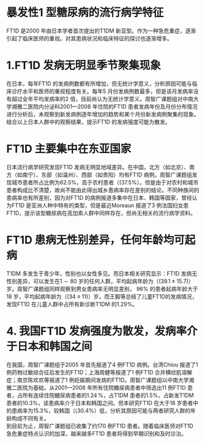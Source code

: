 # 暴发性1 型糖尿病的流行病学特征  
FT1D 是2000 年由日本学者首次提出的T1DM 新亚型。作为一种急危重症，逐渐引起了临床医师的重视。对其患病状况和临床特征的探讨也逐渐增多。  
# 1.FT1D 发病无明显季节聚集现象  
在日本，每年FT1D 的发病例数都有所增加，但无统计学意义，分析原因可能与临床诊疗水平和医师的重视程度有关。每年5 月份发病例数最多，但是该月发病率没有超过全年平均发病率的2 倍，目前尚认为无统计学意义。周智广课题组对中南大学湘雅二医院内分泌科2001—2008 年住院的FT1D 患者发病年份及月份分布情况进行分析后，未观察到新发病例逐年增加的趋势和某个月份新发病例聚集的现象。结合以上日本人群中的观察结果，提示FT1D 的发病强度可能为散发。  
# FT1D 主要集中在东亚国家  
日本流行病学研究发现FT1D 发病无明显地域差异。在中国，北方（如北京）、南方（如南宁）、东部（如温州）、西部（如贵阳）均有FT1D 病例。周智广课题组发现城市患者所占比例为$62.5\%$，高于农村患者（$(37.5\%$）。但是由于对农村和城市患者构成比不清楚，故尚不能由此得出城乡患病率存在差别的结论。不同种族间的患病率也有所差别，因为对FT1D 的病例报道多集中在日本、韩国等国家，曾经认为FT1D 是亚洲人种中特有的类型，但是最近Moreaun 报道了3 例法国妇女患FT1D，提示该型糖尿病在高加索人群中同样存在，但尚无相关的流行病学资料。  
# FT1D 患病无性别差异，任何年龄均可起病  
T1DM 多发生于青少年，性别也以女性多见。而日本相关研究显示：FT1D 发病无性别差异，可以发生在$1\sim80$ 岁的任何人群，平均起病年龄为（$(39.1\pm15.7)$）岁。周智广课题组同样观察到男女患病率无明显差别， $96\%$  的患者起病年龄大于 18 岁，平均起病年龄为（$(34\pm11)$）岁。而王毅等总结了儿童FT1D的发病情况，发现FT1D 在儿童人群中占所有新诊断T1DM 的$1.29\%$。  
# 4. 我国FT1D 发病强度为散发，发病率介于日本和韩国之间  
在我国，周智广课题组于2005 年首先报道了4 例FT1D 病例。台湾Chiou 报道了1 例药物过敏综合征后发生的FT1D；上海周健等报道了1 例FT1D 合并横纹肌溶解症；南京陈欢欢等报道了1 例妊娠期间发病的FT1D。周智广课题组以中南大学湘雅二医院为基础，从2001—2008 年所有住院糖尿病患者中筛选出11 例FT1D 患者，占所有连续住院糖尿病患者的$1.24\,\%$，占T1DM 患者的$1.5\%$，占新发T1DM 患者的$10.3\%$，该患病率介于日本和韩国之间。但本研究FT1D 在大于18 岁患者中的患病率为$15.3\%$，较韩国（$\langle30.4\%$）低，分析其原因可能与两者研究人群的年龄构成不同有关。  
到目前为止，周智广课题组已收集了约170 例FT1D 患者。随着临床医师对FT1D 急危重症特点认识的加深，越来越多FT1D 患者将得到早期识别和及时诊治。  
